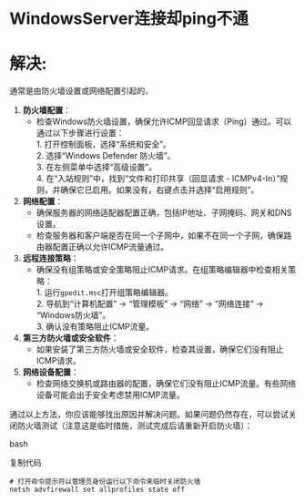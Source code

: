 
# WindowsServer连接却ping不通

# 解决: 

通常是由防火墙设置或网络配置引起的。

1. **防火墙配置**：  
   * 检查Windows防火墙设置，确保允许ICMP回显请求（Ping）通过。可以通过以下步骤进行设置：  
         1. 打开控制面板，选择“系统和安全”。  
         2. 选择“Windows Defender 防火墙”。  
         3. 在左侧菜单中选择“高级设置”。  
         4. 在“入站规则”中，找到“文件和打印共享（回显请求 - ICMPv4-In）”规则，并确保它已启用。如果没有，右键点击并选择“启用规则”。
2. **网络配置**：  
   * 确保服务器的网络适配器配置正确，包括IP地址、子网掩码、网关和DNS设置。  
   * 检查服务器和客户端是否在同一个子网中，如果不在同一个子网，确保路由器配置正确以允许ICMP流量通过。
3. **远程连接策略**：  
   * 确保没有组策略或安全策略阻止ICMP请求。在组策略编辑器中检查相关策略：  
         1. 运行`gpedit.msc`打开组策略编辑器。  
         2. 导航到“计算机配置” -> “管理模板” -> “网络” -> “网络连接” -> “Windows防火墙”。  
         3. 确认没有策略阻止ICMP流量。
4. **第三方防火墙或安全软件**：  
   * 如果安装了第三方防火墙或安全软件，检查其设置，确保它们没有阻止ICMP请求。
5. **网络设备配置**：  
   * 检查网络交换机或路由器的配置，确保它们没有阻止ICMP流量。有些网络设备可能会出于安全考虑禁用ICMP流量。

通过以上方法，你应该能够找出原因并解决问题。如果问题仍然存在，可以尝试关闭防火墙测试（注意这是临时措施，测试完成后请重新开启防火墙）：

bash

复制代码
```
# 打开命令提示符以管理员身份运行以下命令来临时关闭防火墙
netsh advfirewall set allprofiles state off
```
